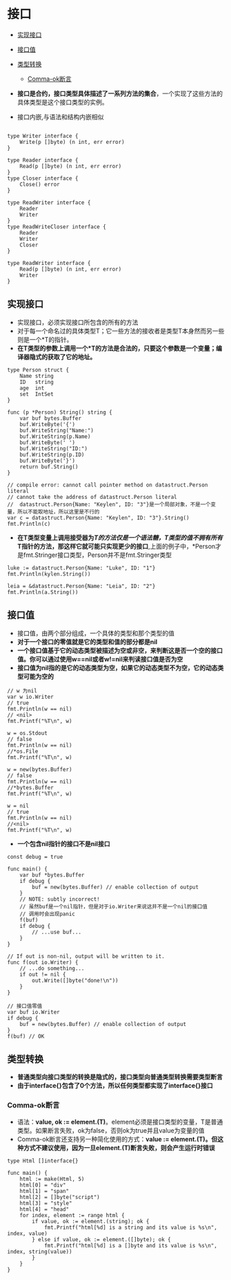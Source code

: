 # 接口

- [实现接口](#实现接口)
- [接口值](#接口值)
- [类型转换](#类型转换)
    - [Comma-ok断言](#comma-ok断言)

- **接口是合约，接口类型具体描述了一系列方法的集合**，一个实现了这些方法的具体类型是这个接口类型的实例。
- 接口内嵌,与语法和结构内嵌相似

```golang

type Writer interface {
    Write(p []byte) (n int, err error)
}

type Reader interface {
    Read(p []byte) (n int, err error)
}
type Closer interface {
    Close() error
}

type ReadWriter interface {
    Reader
    Writer
}
type ReadWriteCloser interface {
    Reader
    Writer
    Closer
}

type ReadWriter interface {
    Read(p []byte) (n int, err error)
    Writer
}
```

## 实现接口

- 实现接口，必须实现接口所包含的所有的方法
- 对于每一个命名过的具体类型T；它一些方法的接收者是类型T本身然而另一些则是一个*T的指针。
- **在T类型的参数上调用一个*T的方法是合法的，只要这个参数是一个变量；编译器隐式的获取了它的地址。**

```golang
type Person struct {
    Name string
    ID   string
    age  int
    set  IntSet
}

func (p *Person) String() string {
    var buf bytes.Buffer
    buf.WriteByte('{')
    buf.WriteString("Name:")
    buf.WriteString(p.Name)
    buf.WriteByte(' ')
    buf.WriteString("ID:")
    buf.WriteString(p.ID)
    buf.WriteByte('}')
    return buf.String()
}

// compile error: cannot call pointer method on datastruct.Person literal
// cannot take the address of datastruct.Person literal
//  datastruct.Person{Name: "Keylen", ID: "3"}是一个局部对象，不是一个变量，所以不能取地址，所以这里是不行的
var c = datastruct.Person{Name: "Keylen", ID: "3"}.String()
fmt.Println(c)
```

- **在T类型变量上调用接受器为*T的方法仅是一个语法糖，T类型的值不拥有所有*T指针的方法，那这样它就可能只实现更少的接口**,上面的例子中，*Person才是fmt.Stringer接口类型，Person并不是fmt.Stringer类型

```golang
luke := datastruct.Person{Name: "Luke", ID: "1"}
fmt.Println(kylen.String())

leia = &datastruct.Person{Name: "Leia", ID: "2"}
fmt.Println(a.String())
```

## 接口值

- 接口值，由两个部分组成，一个具体的类型和那个类型的值
- **对于一个接口的零值就是它的类型和值的部分都是nil**
- **一个接口值基于它的动态类型被描述为空或非空，来判断这是否一个空的接口值。你可以通过使用w==nil或者w!=nil来判读接口值是否为空**
- **接口值为nil指的是它的动态类型为空，如果它的动态类型不为空，它的动态类型可能为空的**

```golang
// w 为nil
var w io.Writer
// true
fmt.Println(w == nil)
// <nil>
fmt.Printf("%T\n", w)

w = os.Stdout
// false
fmt.Println(w == nil)
//*os.File
fmt.Printf("%T\n", w)

w = new(bytes.Buffer)
// false
fmt.Println(w == nil)
//*bytes.Buffer
fmt.Printf("%T\n", w)

w = nil
// true
fmt.Println(w == nil)
//<nil>
fmt.Printf("%T\n", w)
```

- **一个包含nil指针的接口不是nil接口**

```golang
const debug = true

func main() {
    var buf *bytes.Buffer
    if debug {
        buf = new(bytes.Buffer) // enable collection of output
    }
    // NOTE: subtly incorrect!
    // 虽然buf是一个nil指针，但是对于io.Writer来说这并不是一个nil的接口值
    // 调用时会出现panic
    f(buf)
    if debug {
        // ...use buf...
    }
}

// If out is non-nil, output will be written to it.
func f(out io.Writer) {
    // ...do something...
    if out != nil {
        out.Write([]byte("done!\n"))
    }
}
```

```golang
// 接口值零值
var buf io.Writer
if debug {
    buf = new(bytes.Buffer) // enable collection of output
}
f(buf) // OK
```

## 类型转换

- **普通类型向接口类型的转换是隐式的，接口类型向普通类型转换需要类型断言**
- **由于interface{}包含了0个方法，所以任何类型都实现了interface{}接口**

### Comma-ok断言

- 语法：**value, ok := element.(T)**。element必须是接口类型的变量，T是普通类型。如果断言失败，ok为false，否则ok为true并且value为变量的值
- Comma-ok断言还支持另一种简化使用的方式：**value := element.(T)。但这种方式不建议使用，因为一旦element.(T)断言失败，则会产生运行时错误**

```golang
type Html []interface{}

func main() {
    html := make(Html, 5)
    html[0] = "div"
    html[1] = "span"
    html[2] = []byte("script")
    html[3] = "style"
    html[4] = "head"
    for index, element := range html {
        if value, ok := element.(string); ok {
            fmt.Printf("html[%d] is a string and its value is %s\n", index, value)
        } else if value, ok := element.([]byte); ok {
            fmt.Printf("html[%d] is a []byte and its value is %s\n", index, string(value))
        }
    }
}
```
